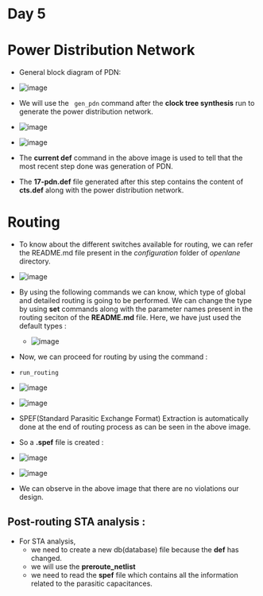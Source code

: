# Day 5

#  Power Distribution Network

- General block diagram of PDN:
- ![image](https://github.com/Shashank-raut1999/SoC/assets/165283786/45e9dece-5cc0-4979-99ba-8ac88ba76b08)


- We will use the ``` gen_pdn``` command after the **clock tree synthesis** run to generate the power distribution network.
- ![image](https://github.com/Shashank-raut1999/SoC/assets/165283786/180d98a7-298c-4bd0-bd6a-89ebe763a462)
- ![image](https://github.com/Shashank-raut1999/SoC/assets/165283786/fe10a84a-50db-4a83-a4ce-04d651507806)

- The **current def** command in the above image is used to tell that the most recent step done was generation of PDN.
- The **17-pdn.def** file generated after this step contains the content of __cts.def__ along with the power distribution network.


# Routing
- To know about the different switches available for routing, we can refer the README.md file present in the *configuration* folder of *openlane* directory.
- ![image](https://github.com/Shashank-raut1999/SoC/assets/165283786/dba57401-ed9a-4e19-acd2-2db0ecced451)

- By using the following commands we can know, which type of global and detailed routing is going to be performed. We can change the type by using **set** commands along with the parameter names present in the routing seciton of the **README.md** file. Here, we have just used the default types :
  - ![image](https://github.com/Shashank-raut1999/SoC/assets/165283786/26815f32-ebe6-4e1b-85c7-8489a11119ab)
 
- Now, we can proceed for routing by using the command :
- ``` run_routing ```
- ![image](https://github.com/Shashank-raut1999/SoC/assets/165283786/2f76cb50-3e84-4c89-ad2e-68ecb64e5b1f)
- ![image](https://github.com/Shashank-raut1999/SoC/assets/165283786/ef89659e-681a-4d7b-aaca-7e7a41dcf3e6)
- SPEF(Standard Parasitic Exchange Format) Extraction is automatically done at the end of routing process as can be seen in the above image.
- So a **.spef** file is created :
- ![image](https://github.com/Shashank-raut1999/SoC/assets/165283786/9e2220c7-71fe-4008-98b2-d94dc1745ad7)


- ![image](https://github.com/Shashank-raut1999/SoC/assets/165283786/15875958-051e-4b18-a1e0-3e2f591dcdb7)
- We can observe in the above image that there are no violations our design.

## Post-routing STA analysis :
- For STA analysis,
  - we need to create a new db(database) file because the **def** has changed.
  - we will use the **preroute_netlist**
  - we  need to read the **spef** file which contains all the information related to the parasitic capacitances.
     



 




